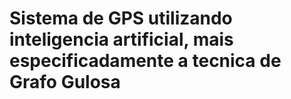 # Sistema de GPS utilizando inteligencia artificial, mais especificadamente a tecnica de Grafo Gulosa
